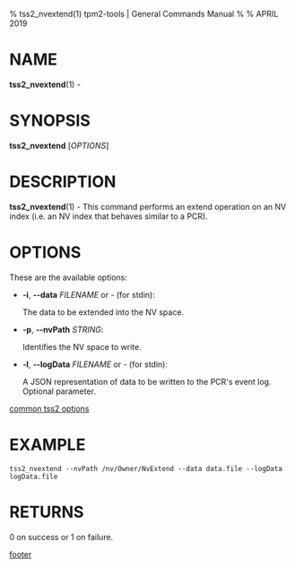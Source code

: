 % tss2_nvextend(1) tpm2-tools | General Commands Manual
%
% APRIL 2019

# NAME

**tss2_nvextend**(1) -

# SYNOPSIS

**tss2_nvextend** [*OPTIONS*]

# DESCRIPTION

**tss2_nvextend**(1) - This command performs an extend operation on an NV index
(i.e. an NV index that behaves similar to a PCR).

# OPTIONS

These are the available options:

  * **-i**, **\--data** _FILENAME_ or _-_ (for stdin):

    The data to be extended into the NV space.

  * **-p**, **\--nvPath** _STRING_:

    Identifies the NV space to write.

  * **-l**, **\--logData** _FILENAME_ or _-_ (for stdin):

    A JSON representation of data to be written to the PCR's event log. Optional parameter.

[common tss2 options](common/tss2-options.md)

# EXAMPLE
```
tss2_nvextend --nvPath /nv/Owner/NvExtend --data data.file --logData logData.file
```

# RETURNS

0 on success or 1 on failure.

[footer](common/footer.md)
